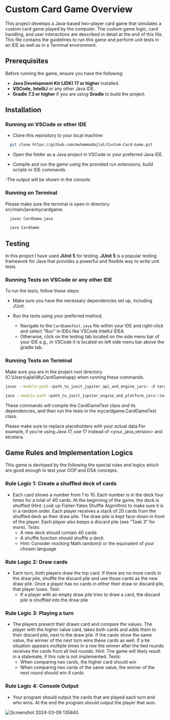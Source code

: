 # Custom Card Game Overview

This project develops a Java-based two-player card game that simulates a custom card game played by the computer. The custom game logic, card handling, and user interactions are described in detail at the end of this file. This file contains the guidelines to run this game and perform unit tests in an IDE as well as in a Terminal environment.

## Prerequisites

Before running the game, ensure you have the following:

- **Java Development Kit (JDK) 17 or higher** installed.
- **VSCode,** **IntelliJ** or any other Java IDE.
- **Gradle 7.3 or higher** if you are using **Gradle** to build the project.

## Installation

### Running on VSCode or other IDE

- Clone this repository to your local machine:
```bash
  git clone https://github.com/muhammadajlal/Custom-Card-Game.git
```

- Open the folder as a Java project in VSCode or your preferred Java IDE.

- Compile and run the game using the provided run extensions, build scripts or IDE commands.

-The output will be shown in the console.


### Running on Terminal
Please make sure the terminal is open in directory src/main/java/mycardgame.
```bash
  javac CardGame.java
```
```bash
  java CardGame
```
## Testing

In this project I have used **JUnit 5** for testing. **JUnit 5** is a popular testing framework for Java that provides a powerful and flexible way to write unit tests.

### Running Tests on VSCode or any other IDE

To run the tests, follow these steps:

- Make sure you have the necessary dependencies set up, including JUnit.

- Run the tests using your preferred method, 

  - Navigate to the `CardGameTest.java` file within your IDE and right-click and select "Run" in IDEs like VSCode IntelliJ IDEA.
  - Otherwise, click on the testing tab located on the side menu bar of your IDE e.g., in VSCode it is located on left side menu bar above the gradle tab. 
  

### Running Tests on Terminal

Make sure you are in the project root directory (C:\Users\ajlal\MyCardGame\app) when running these commands.
```bash
javac --module-path <path_to_junit_jupiter_api_and_engine_jars> -d target/test-classes --module-source-path src/test/java -m mycardgame/mycardgame.CardGameTest <your_java_version>
```
```bash
java --module-path <path_to_junit_jupiter_engine_and_platform_jars>:target/test-classes --module mycardgame/mycardgame.CardGameTest
```
These commands will compile the CardGameTest class and its dependencies, and then run the tests in the mycardgame.CardGameTest class.

Please make sure to replace placeholders with your actual data For example, if you're using Java 17, use 17 instead of <your_java_version> and etcetera.

## Game Rules and Implementation Logics 
This game is devloped by the following the special rules and logics which are good enough to test your OOP and DSA concepts. 
### Rule Logic 1: Create a shuffled deck of cards
- Each card shows a number from 1 to 10. Each number is in the deck four times for a total of 40 cards. At the beginning of the game, the deck is shuffled (Hint: Look up Fisher-Yates Shuffle Algorithm) to make sure it is in a random order. Each player receives a stack of 20 cards from the shuffled deck as their draw pile. The draw pile is kept face-down in front of the player. Each player also keeps a discard pile (see "Task 3" for more). Tests: 
  - A new deck should contain 40 cards
  - A shuffle function should shuffle a deck 
  - Hint: Consider mocking Math.random() or the equivalent of your chosen language

### Rule Logic 2: Draw cards
- Each turn, both players draw the top card. If there are no more cards in the draw pile, shuffle the discard pile and use those cards as the new draw pile. Once a player has no cards in either their draw or discard pile, that player loses. Test: 
  - If a player with an empty draw pile tries to draw a card, the discard pile is shuffled into the draw pile

### Rule Logic 3: Playing a turn
- The players present their drawn card and compare the values. The player with the higher value card, takes both cards and adds them to their discard pile, next to the draw pile. If the cards show the same value, the winner of the next turn wins these cards as well. If a tie situation appears multiple times in a row the winner after the tied rounds receives the cards from all tied rounds. Hint: The game will likely result in a stalemate, if this rule is not implemented. Tests:
  - When comparing two cards, the higher card should win
  - When comparing two cards of the same value, the winner of the next round should win 4 cards

### Rule Logic 4: Console Output
- Your program should output the cards that are played each turn and who wins. At the end the program should output the player that won.

![Screenshot 2024-03-09 135840](https://github.com/muhammadajlal/Custom-Card-Game/assets/144449514/39e6f268-3b59-426c-b791-c2a4f02c3120)

